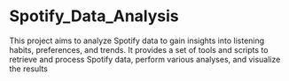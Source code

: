 # Spotify_Data_Analysis
This project aims to analyze Spotify data to gain insights into listening habits, preferences, and trends. It provides a set of tools and scripts to retrieve and process Spotify data, perform various analyses, and visualize the results
